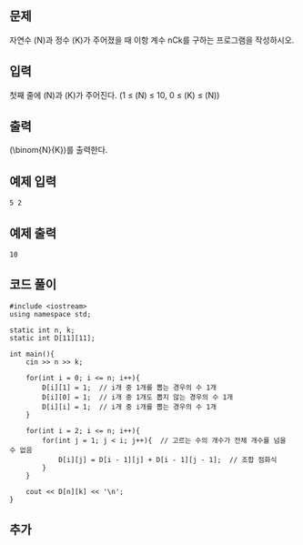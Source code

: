 ## 문제 
자연수 \(N\)과 정수
\(K\)가 주어졌을 때 이항 계수 
nCk를 구하는 프로그램을 작성하시오.
## 입력
첫째 줄에 
\(N\)과 
\(K\)가 주어진다. (1 ≤ 
\(N\) ≤ 10, 0 ≤ 
\(K\) ≤ 
\(N\))
## 출력
 
\(\binom{N}{K}\)를 출력한다.
## 예제 입력 
```
5 2
```

## 예제 출력  
```
10
```
## 코드 풀이
```
#include <iostream>
using namespace std;

static int n, k;
static int D[11][11];

int main(){
    cin >> n >> k;
    
    for(int i = 0; i <= n; i++){
        D[i][1] = 1;  // i개 중 1개를 뽑는 경우의 수 1개
        D[i][0] = 1;  // i개 중 1개도 뽑지 않는 경우의 수 1개
        D[i][i] = 1;  // i개 중 i개를 뽑는 경우의 수 1개
    }
    
    for(int i = 2; i <= n; i++){
        for(int j = 1; j < i; j++){  // 고르는 수의 개수가 전체 개수를 넘을 수 없음
            D[i][j] = D[i - 1][j] + D[i - 1][j - 1];  // 조합 점화식
        }
    }
    
    cout << D[n][k] << '\n';
}
```
## 추가
